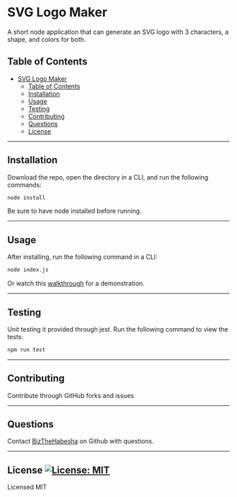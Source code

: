 # SVG Logo Maker
A short node application that can generate an SVG logo with 3 characters, a shape, and colors for both.
## Table of Contents
- [SVG Logo Maker](#svg-logo-maker)
  - [Table of Contents](#table-of-contents)
  - [Installation](#installation)
  - [Usage](#usage)
  - [Testing](#testing)
  - [Contributing](#contributing)
  - [Questions](#questions)
  - [License ](#license-)
___
## Installation
Download the repo, open the directory in a CLI, and run the following commands:  
```bash  
node install
```  
Be sure to have node installed before running.
___
## Usage
After installing, run the following command in a CLI:  
```bash  
node index.js  
```
Or watch this [walkthrough](https://youtu.be/8CKG4tpMpqU) for a demonstration.
___
## Testing
Unit testing it provided through jest. Run the following command to view the tests:  
```bash  
npm run test  
```
___
## Contributing
Contribute through GitHub forks and issues
___
## Questions
Contact [BizTheHabesha](https://github.com/BizTheHabesha) on Github with questions.
___
## License [![License: MIT](https://img.shields.io/badge/License-MIT-yellow.svg)](https://opensource.org/licenses/MIT)
Licensed MIT  

